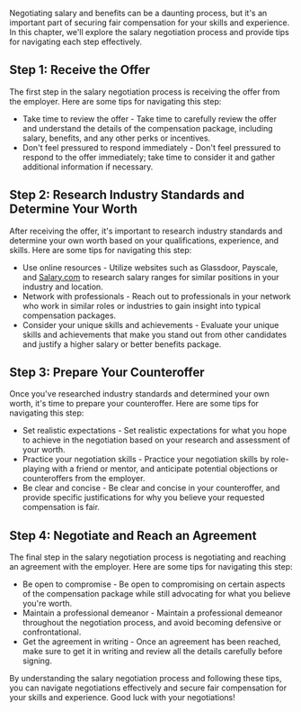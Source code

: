 
Negotiating salary and benefits can be a daunting process, but it's an important part of securing fair compensation for your skills and experience. In this chapter, we'll explore the salary negotiation process and provide tips for navigating each step effectively.

Step 1: Receive the Offer
-------------------------

The first step in the salary negotiation process is receiving the offer from the employer. Here are some tips for navigating this step:

* Take time to review the offer - Take time to carefully review the offer and understand the details of the compensation package, including salary, benefits, and any other perks or incentives.
* Don't feel pressured to respond immediately - Don't feel pressured to respond to the offer immediately; take time to consider it and gather additional information if necessary.

Step 2: Research Industry Standards and Determine Your Worth
------------------------------------------------------------

After receiving the offer, it's important to research industry standards and determine your own worth based on your qualifications, experience, and skills. Here are some tips for navigating this step:

* Use online resources - Utilize websites such as Glassdoor, Payscale, and [Salary.com](http://Salary.com) to research salary ranges for similar positions in your industry and location.
* Network with professionals - Reach out to professionals in your network who work in similar roles or industries to gain insight into typical compensation packages.
* Consider your unique skills and achievements - Evaluate your unique skills and achievements that make you stand out from other candidates and justify a higher salary or better benefits package.

Step 3: Prepare Your Counteroffer
---------------------------------

Once you've researched industry standards and determined your own worth, it's time to prepare your counteroffer. Here are some tips for navigating this step:

* Set realistic expectations - Set realistic expectations for what you hope to achieve in the negotiation based on your research and assessment of your worth.
* Practice your negotiation skills - Practice your negotiation skills by role-playing with a friend or mentor, and anticipate potential objections or counteroffers from the employer.
* Be clear and concise - Be clear and concise in your counteroffer, and provide specific justifications for why you believe your requested compensation is fair.

Step 4: Negotiate and Reach an Agreement
----------------------------------------

The final step in the salary negotiation process is negotiating and reaching an agreement with the employer. Here are some tips for navigating this step:

* Be open to compromise - Be open to compromising on certain aspects of the compensation package while still advocating for what you believe you're worth.
* Maintain a professional demeanor - Maintain a professional demeanor throughout the negotiation process, and avoid becoming defensive or confrontational.
* Get the agreement in writing - Once an agreement has been reached, make sure to get it in writing and review all the details carefully before signing.

By understanding the salary negotiation process and following these tips, you can navigate negotiations effectively and secure fair compensation for your skills and experience. Good luck with your negotiations!
